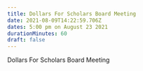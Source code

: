 ```yaml
---
title: Dollars For Scholars Board Meeting
date: 2021-08-09T14:22:59.706Z
dates: 5:00 pm on August 23 2021
durationMinutes: 60
draft: false
---
```

Dollars For Scholars Board Meeting
